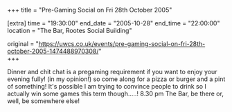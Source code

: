 +++
title = "Pre-Gaming Social on Fri 28th October 2005"

[extra]
time = "19:30:00"
end_date = "2005-10-28"
end_time = "22:00:00"
location = "The Bar, Rootes Social Building"

original = "https://uwcs.co.uk/events/pre-gaming-social-on-fri-28th-october-2005-1474488970308/"    
+++

Dinner and chit chat is a pregaming requirement if you want to enjoy your evening fully\! (in my opinion\!) so come along for a pizza or burger and a pint of something\! It's possible I am trying to convince people to drink so I actually win some games this term though.....\! 8.30 pm The Bar, be there or, well, be somewhere else\!

